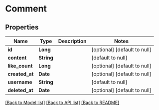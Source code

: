 # Comment
## Properties

| Name | Type | Description | Notes |
|------------ | ------------- | ------------- | -------------|
| **id** | **Long** |  | [optional] [default to null] |
| **content** | **String** |  | [default to null] |
| **like\_count** | **Long** |  | [optional] [default to null] |
| **created\_at** | **Date** |  | [optional] [default to null] |
| **username** | **String** |  | [default to null] |
| **deleted\_at** | **Date** |  | [optional] [default to null] |

[[Back to Model list]](../README.md#documentation-for-models) [[Back to API list]](../README.md#documentation-for-api-endpoints) [[Back to README]](../README.md)

